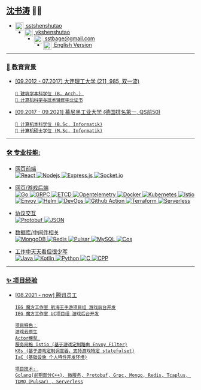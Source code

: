 ## [沈书涛](https://cybertaotao.com) 👨‍💻
<ul>
<li><a href="https://github.com/sstshenshutao/">
  <img align="left" alt="SHEN's Github" width="22px" src="https://cdn.jsdelivr.net/npm/simple-icons@3.13.0/icons/github.svg" />
    &nbsp;sstshenshutao
</a>
<br/>
<li><a href="https://github.com/sstshenshutao/sstshenshutao/blob/master/pics/wechat.png">
  <img align="left" alt="SHEN's Wechat" width="22px" src="https://cdn.jsdelivr.net/npm/simple-icons@3.13.0/icons/wechat.svg" />
    &nbsp;ykshenshutao
</a>
<br/>
<li><a href="mailto:sstbage@gmail.com">
  <img align="left" alt="SHEN's Email" width="22px" src="https://cdn.jsdelivr.net/npm/simple-icons@v3/icons/gmail.svg" />
  &nbsp;sstbage@gmail.com
</a>
<br/>
<li><a href="https://github.com/sstshenshutao/sstshenshutao/blob/master/README.md">
  <img align="left" alt="SHEN Ansari | Twitter" width="22px" src="https://cdn.jsdelivr.net/npm/simple-icons@3.13.0/icons/git.svg" />
  &nbsp;English Version
</ul>

* * *



### 👣 教育背景
- [09.2012 - 07.2017]  大连理工大学 (211, 985, 双一流)
    ```
    📖 建筑学本科学位 (B. Arch.) 
    📖 计算机科学与技术辅修毕业证书
    ```
- [09.2017 - 09.2021] 慕尼黑工业大学 (德国排名第一, QS前50)
    ```
    📖 计算机本科学位 (B.Sc. Informatik)
    📖 计算机硕士学位 (M.Sc. Informatik)
    ```

* * *


### 🛠️ 专业技能:
- 网页前端   
 ![React](https://img.shields.io/badge/-React-black?style=flat-square&logo=react)  ![Nodejs](https://img.shields.io/badge/-Nodejs-black?style=flat-square&logo=Node.js) ![Express.js](https://img.shields.io/badge/-Express-black?style=flat-square&logo=expressjs)  ![Socket.io](https://img.shields.io/badge/-Socket-black?style=flat-square&logo=socket.io)

- 网页/游戏后端  
![Go](https://img.shields.io/badge/-Go-black?style=flat-square&logo=Go) 
![GRPC](https://img.shields.io/badge/-GRPC-black?style=flat-square&logo=Go) 
![ETCD](https://img.shields.io/badge/-ETCD-black?style=flat-square&logo=Go) 
![Opentelemetry](https://img.shields.io/badge/-Opentelemetry-black?style=flat-square&logo=Go) 
![Docker](https://img.shields.io/badge/-Docker-black?style=flat-square&logo=Docker) 
![Kubernetes](https://img.shields.io/badge/-Kubernetes-black?style=flat-square&logo=Kubernetes) 
![Istio](https://img.shields.io/badge/-Istio-black?style=flat-square&logo=Istio) 
![Envoy](https://img.shields.io/badge/-Envoy-black?style=flat-square&logo=Istio) 
![Helm](https://img.shields.io/badge/-Helm-black?style=flat-square&logo=Helm) 
![DevOps](https://img.shields.io/badge/-DevOps-black?style=flat-square&logo=Azure-DevOps) 
![Github Action](https://img.shields.io/badge/-Github_Action-black?style=flat-square&logo=githubactions) 
![Terraform](https://img.shields.io/badge/-Terraform-black?style=flat-square&logo=Terraform) 
![Serverless](https://img.shields.io/badge/-Serverless-black?style=flat-square&logo=tencentqq) 


- 协议交互   
 ![Protobuf](https://img.shields.io/badge/-Protobuf-black?style=flat-square&logo=JSON) ![JSON](https://img.shields.io/badge/-JSON-black?style=flat-square&logo=JSON) 


- 数据库/中间件相关  
![MongoDB](https://img.shields.io/badge/-MongoDB-black?style=flat-square&logo=MongoDB)
![Redis](https://img.shields.io/badge/-Redis-black?style=flat-square&logo=Redis) 
![Pulsar](https://img.shields.io/badge/-Pulsar-black?style=flat-square&logo=apachepulsar) 
![MySQL](https://img.shields.io/badge/-MySQL-black?style=flat-square&logo=MySQL) 
![Cos](https://img.shields.io/badge/-Cos-black?style=flat-square&logo=tencentqq) 

- 工作中天天看但很少写  
![Java](https://img.shields.io/badge/-Java-black?style=flat-square&logo=oracle) ![Kotlin](https://img.shields.io/badge/-Kotlin-black?style=flat-square&logo=Kotlin) 
![Python](https://img.shields.io/badge/-Python-black?style=flat-square&logo=Python) 
![C](https://img.shields.io/badge/-C-black?style=flat-square&logo=C) ![CPP](https://img.shields.io/badge/-C++-black?style=flat-square&logo=C) 


<!-- ![C++](https://img.shields.io/badge/-C-black?style=flat-square&logo=c)
![Heroku](https://img.shields.io/badge/-Heroku-black?style=flat-square&logo=heroku)
![Netlify](https://img.shields.io/badge/-Netlify-black?style=flat-square&logo=netlify)
![Vercel](https://img.shields.io/badge/-Vercel-black?style=flat-square&logo=vercel) -->

* * *

### ✨ 项目经验

- [08.2021 - now] 腾讯员工
    ```
    IEG 魔方工作室 航海王手游项目组 游戏后台开发
    IEG 魔方工作室 UC项目组 游戏后台开发
    
    项目特色：
    游戏云原生
    Actor模型 
    服务网格 Istio (基于游戏定制路由 Envoy Filter)
    K8s (基于游戏定制调度器，支持游戏特定 statefulset)
    IaC (基础设施 个人特性开发环境)

    项目技术: 
    Golang(前期部分C++), 微服务, Protobuf, Grpc, Mongo, Redis, Tcaplus, TDMQ（Pulsar）, Serverless
    ```

<!-- ### 🌱 Additional -->

<!-- ### ✨ Education -->

<!--
**sstshenshutao/sstshenshutao** is a ✨ _special_ ✨ repository because its `README.md` (this file) appears on your GitHub profile.

Here are some ideas to get you started:

- 🔭 I’m currently working on ...
- 🌱 I’m currently learning ...
- 👯 I’m looking to collaborate on ...
- 🤔 I’m looking for help with ...
- 💬 Ask me about ...
- 📫 How to reach me: ...
- 😄 Pronouns: ...
- ⚡ Fun fact: ...
-->
